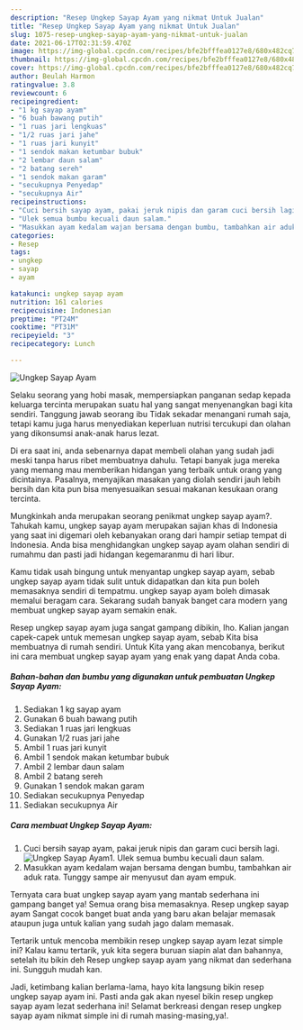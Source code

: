 ```yaml
---
description: "Resep Ungkep Sayap Ayam yang nikmat Untuk Jualan"
title: "Resep Ungkep Sayap Ayam yang nikmat Untuk Jualan"
slug: 1075-resep-ungkep-sayap-ayam-yang-nikmat-untuk-jualan
date: 2021-06-17T02:31:59.470Z
image: https://img-global.cpcdn.com/recipes/bfe2bfffea0127e8/680x482cq70/ungkep-sayap-ayam-foto-resep-utama.jpg
thumbnail: https://img-global.cpcdn.com/recipes/bfe2bfffea0127e8/680x482cq70/ungkep-sayap-ayam-foto-resep-utama.jpg
cover: https://img-global.cpcdn.com/recipes/bfe2bfffea0127e8/680x482cq70/ungkep-sayap-ayam-foto-resep-utama.jpg
author: Beulah Harmon
ratingvalue: 3.8
reviewcount: 6
recipeingredient:
- "1 kg sayap ayam"
- "6 buah bawang putih"
- "1 ruas jari lengkuas"
- "1/2 ruas jari jahe"
- "1 ruas jari kunyit"
- "1 sendok makan ketumbar bubuk"
- "2 lembar daun salam"
- "2 batang sereh"
- "1 sendok makan garam"
- "secukupnya Penyedap"
- "secukupnya Air"
recipeinstructions:
- "Cuci bersih sayap ayam, pakai jeruk nipis dan garam cuci bersih lagi."
- "Ulek semua bumbu kecuali daun salam."
- "Masukkan ayam kedalam wajan bersama dengan bumbu, tambahkan air aduk rata. Tunggy sampe air menyusut dan ayam empuk."
categories:
- Resep
tags:
- ungkep
- sayap
- ayam

katakunci: ungkep sayap ayam 
nutrition: 161 calories
recipecuisine: Indonesian
preptime: "PT24M"
cooktime: "PT31M"
recipeyield: "3"
recipecategory: Lunch

---
```



![Ungkep Sayap Ayam](https://img-global.cpcdn.com/recipes/bfe2bfffea0127e8/680x482cq70/ungkep-sayap-ayam-foto-resep-utama.jpg)

Selaku seorang yang hobi masak, mempersiapkan panganan sedap kepada keluarga tercinta merupakan suatu hal yang sangat menyenangkan bagi kita sendiri. Tanggung jawab seorang ibu Tidak sekadar menangani rumah saja, tetapi kamu juga harus menyediakan keperluan nutrisi tercukupi dan olahan yang dikonsumsi anak-anak harus lezat.

Di era  saat ini, anda sebenarnya dapat membeli olahan yang sudah jadi meski tanpa harus ribet membuatnya dahulu. Tetapi banyak juga mereka yang memang mau memberikan hidangan yang terbaik untuk orang yang dicintainya. Pasalnya, menyajikan masakan yang diolah sendiri jauh lebih bersih dan kita pun bisa menyesuaikan sesuai makanan kesukaan orang tercinta. 



Mungkinkah anda merupakan seorang penikmat ungkep sayap ayam?. Tahukah kamu, ungkep sayap ayam merupakan sajian khas di Indonesia yang saat ini digemari oleh kebanyakan orang dari hampir setiap tempat di Indonesia. Anda bisa menghidangkan ungkep sayap ayam olahan sendiri di rumahmu dan pasti jadi hidangan kegemaranmu di hari libur.

Kamu tidak usah bingung untuk menyantap ungkep sayap ayam, sebab ungkep sayap ayam tidak sulit untuk didapatkan dan kita pun boleh memasaknya sendiri di tempatmu. ungkep sayap ayam boleh dimasak memalui beragam cara. Sekarang sudah banyak banget cara modern yang membuat ungkep sayap ayam semakin enak.

Resep ungkep sayap ayam juga sangat gampang dibikin, lho. Kalian jangan capek-capek untuk memesan ungkep sayap ayam, sebab Kita bisa membuatnya di rumah sendiri. Untuk Kita yang akan mencobanya, berikut ini cara membuat ungkep sayap ayam yang enak yang dapat Anda coba.

<!--inarticleads1-->

##### Bahan-bahan dan bumbu yang digunakan untuk pembuatan Ungkep Sayap Ayam:

1. Sediakan 1 kg sayap ayam
1. Gunakan 6 buah bawang putih
1. Sediakan 1 ruas jari lengkuas
1. Gunakan 1/2 ruas jari jahe
1. Ambil 1 ruas jari kunyit
1. Ambil 1 sendok makan ketumbar bubuk
1. Ambil 2 lembar daun salam
1. Ambil 2 batang sereh
1. Gunakan 1 sendok makan garam
1. Sediakan secukupnya Penyedap
1. Sediakan secukupnya Air




<!--inarticleads2-->

##### Cara membuat Ungkep Sayap Ayam:

1. Cuci bersih sayap ayam, pakai jeruk nipis dan garam cuci bersih lagi.
<img src="https://img-global.cpcdn.com/steps/28cec4f8a9f68167/160x128cq70/ungkep-sayap-ayam-langkah-memasak-1-foto.jpg" alt="Ungkep Sayap Ayam">1. Ulek semua bumbu kecuali daun salam.
1. Masukkan ayam kedalam wajan bersama dengan bumbu, tambahkan air aduk rata. Tunggy sampe air menyusut dan ayam empuk.




Ternyata cara buat ungkep sayap ayam yang mantab sederhana ini gampang banget ya! Semua orang bisa memasaknya. Resep ungkep sayap ayam Sangat cocok banget buat anda yang baru akan belajar memasak ataupun juga untuk kalian yang sudah jago dalam memasak.

Tertarik untuk mencoba membikin resep ungkep sayap ayam lezat simple ini? Kalau kamu tertarik, yuk kita segera buruan siapin alat dan bahannya, setelah itu bikin deh Resep ungkep sayap ayam yang nikmat dan sederhana ini. Sungguh mudah kan. 

Jadi, ketimbang kalian berlama-lama, hayo kita langsung bikin resep ungkep sayap ayam ini. Pasti anda gak akan nyesel bikin resep ungkep sayap ayam lezat sederhana ini! Selamat berkreasi dengan resep ungkep sayap ayam nikmat simple ini di rumah masing-masing,ya!.

